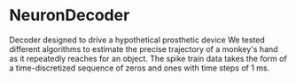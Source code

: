 # NeuronDecoder
 Decoder designed to drive a hypothetical prosthetic device
 We tested different algorithms to estimate the precise trajectory of a monkey's hand as it repeatedly reaches for an object.
 The spike train data takes the form of a time-discretized sequence of zeros and ones with time steps of 1 ms. 
